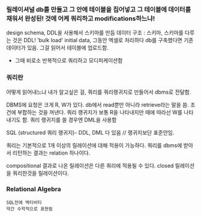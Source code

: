 ### 릴레이셔널 db를 만들고 그 안에 테이블을 집어넣고 그 테이블에 데이터를 채워서 완성된! 것에 어케 쿼리하고 modifications하느냐!

design schema, DDL을 사용해서 스키마를 만듬
데이터 구조 : 스키마, 스키마를 다루는 것은 DDL!
'bulk load' initial data, 그동안 엑셀로 처리하다 db를 구축헸다면 기존 데이터가 있음. 그걸 읽어서 테이블에 업로드함.

- 그때 비로소 반복적으로 쿼리하고 모디피케이션함

### 쿼리란

어떻게 읽어내느냐
내가 알고싶은 걸, 쿼리를 쿼리랭귀지로 만들어서 dbms로 전달함.

DBMS에 요청은 크게 R, W가 있다.
db에서 read뿐만 아니라 retrieve라는 말을 씀. 조건에 부합하는 것을 꺼낸다.
쿼리 랭귀지가 보통 R을 나타내지만 때에 따라선 W를 나타내기도 함.
쿼리 랭귀지를 쓸 경우엔 DML을 사용함

SQL (structured 쿼리 랭귀지)- DDL, DML 다 있음 // 랭귀지보단 표준안임.

쿼리는 기본적으로 1개 이상의 릴레이션에 대해 적용이 가능하다.
쿼리를 dbms에 받아서 리턴하는 결과는 relation 하나이다.

compositional 결과로 나온 릴레이션은 다른 쿼리에 적용될 수 있다.
closed 릴레이션을 쿼리한것을 릴레이션이다.

### Relational Algebra

    SQL전에 액티비티
    약간 수학적으로 표현됨

